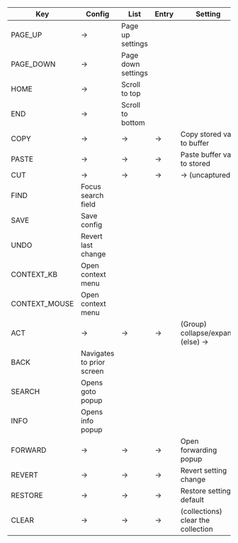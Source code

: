 | Key           | Config                    | List               | Entry | Setting                               |
|---------------|---------------------------|--------------------|-------|---------------------------------------|
| PAGE_UP       | ->                        | Page up settings   |       |                                       |
| PAGE_DOWN     | ->                        | Page down settings |       |                                       |
| HOME          | ->                        | Scroll to top      |       |                                       |
| END           | ->                        | Scroll to bottom   |       |                                       |
| COPY          | ->                        | ->                 | ->    | Copy stored val to buffer             |
| PASTE         | ->                        | ->                 | ->    | Paste buffer val to stored            |
| CUT           | ->                        | ->                 | ->    | ->  (uncaptured)                      |
| FIND          | Focus search field        |                    |       |                                       |
| SAVE          | Save config               |                    |       |                                       |
| UNDO          | Revert last change        |                    |       |                                       |
| CONTEXT_KB    | Open context menu         |                    |       |                                       |
| CONTEXT_MOUSE | Open context menu         |                    |       |                                       |
| ACT           | ->                        | ->                 | ->    | (Group) collapse/expand <br>(else) -> |
| BACK          | Navigates to prior screen |                    |       |                                       |
| SEARCH        | Opens goto popup          |                    |       |                                       |
| INFO          | Opens info popup          |                    |       |                                       |
| FORWARD       | ->                        | ->                 | ->    | Open forwarding popup                 |
| REVERT        | ->                        | ->                 | ->    | Revert setting change                 |
| RESTORE       | ->                        | ->                 | ->    | Restore setting default               |
| CLEAR         | ->                        | ->                 | ->    | (collections) clear the collection    |